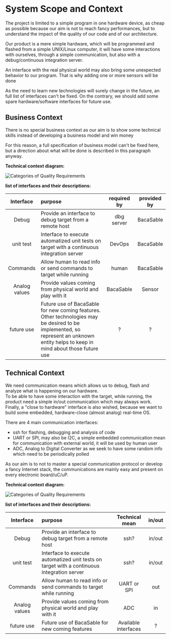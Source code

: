 # System Scope and Context

The project is limited to a simple program in one hardware device, as cheap as possible because our aim is not to reach fancy performances, but to understand the impact of the quality of our code and of our architecture.

Our product is a mere simple hardware, which will be programmed and flashed from a simple UNIX/Linux computer, it will have some interactions with ourselves, through a simple communication, but also with a debug/continuous integration server.

An interface with the real physical world may also bring some unexpected behavior to our program. That is why adding one or more sensors will be done

As the need to learn new technologies will surely change in the future, an full list of interfaces can't be fixed. On the contrary, we should add some spare hardware/software interfaces for future use.

## Business Context

There is no special business context as our aim is to show some technical skills instead of developing a business model and win money

For this reason, a full specification of business model can't be fixed here, but a direction about what will be done is described in this paragraph anyway.

**Technical context diagram:**  

![Categories of Quality
Requirements](images/Business_context.png)

**list of interfaces and their descriptions:**  

|Interface| purpose | required by | provided by |
|:-:|:-|:-:|:-:|
|Debug | Provide an interface to debug target from a remote host | dbg server | BacaSable |
|unit test | Interface to execute automatized unit tests on target with a continuous integration server | DevOps | BacaSable |
| Commands | Allow human to read info or send commands to target while running | human | BacaSable |
| Analog values | Provide values coming from physical world and play with it | BacaSable | Sensor |
| future use | Future use of BacaSable for new coming features. Other technologies may be desired to be implemented, so represent an unknown entity helps to keep in mind about those future use | ? | ? |


## Technical Context

We need communication means which allows us to debug, flash and analyze what is happening on our hardware.  
To be able to have some interaction with the target, while running, the product need a simple in/out communication which may always work.  
Finally, a "close to hardware" interface is also wished, because we want to build some embedded, hardware-close (almost analog) real-time OS.


There are 4 main communication interfaces:
 - ssh for flashing, debugging and analysis of code
 - UART or SPI, may also be I2C, a simple embedded communication mean for communication with external world, it will be used by human user
 - ADC, Analog to Digital Converter as we seek to have some random info which need to be periodically polled

As our aim is to not to master a special communication protocol or develop a fancy Internet stack, the communications are mainly easy and present on every electronic board/uC/uP.


**Technical context diagram:**  

![Categories of Quality
Requirements](images/Technical_context.png)


**list of interfaces and their descriptions:**  

|Interface| purpose | Technical mean | in/out |
|:-:|:-|:-:|:-:|
|Debug | Provide an interface to debug target from a remote host | ssh? | in/out |
|unit test | Interface to execute automatized unit tests on target with a continuous integration server |  ssh? | in/out |
| Commands | Allow human to read info or send commands to target while running | UART or SPI | out |
| Analog values | Provide values coming from physical world and play with it | ADC | in |
| future use | Future use of BacaSable for new coming features | Available interfaces | ? |
